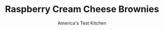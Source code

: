 ---
layout: ../../layouts/MarkdownPostLayout.astro
title: Raspberry Cream Cheese Brownies
author: America's Test Kitchen
pubDate: 2023-03-15
description: "Many brownies are raspberry in name only. We asked the berry to earn its keep, no matter how fudgy the brownie."
image_url: https://res.cloudinary.com/hksqkdlah/image/upload/ar_1:1,c_fill,dpr_2.0,f_auto,fl_lossy.progressive.strip_profile,g_faces:auto,q_auto:low,w_344/7635_sfs-raspberrycheesecakebrownies-276789
tags: ["Desserts or Baked Goods","Chocolate","Brownies & Bars"]
calories: 4556
protein: 2
carbohydrates: 20
fats: 
fiber: 
ingredients: ["1 , (8-ounce) package cream cheese, softened","1/4 cup (1¾ ounces), sugar","1 , large egg yolk","3/4 teaspoon, vanilla extract","2/3 cup (3⅓ ounces), all-purpose flour","1/2 teaspoon, baking powder","1/2 teaspoon, salt","8 tablespoons (1 stick), unsalted butter, cut into pieces","4 ounces, unsweetened chocolate, chopped","1/2 cup, raspberry jam","1 1/4 cups (8¾ ounces), sugar","3 , large eggs","1 1/2 teaspoons, vanilla extract"]
serves: 25
time: "1½ hours, plus 2 hours cooling"
instructions: ["MIX BATTER Combine flour, baking powder, and salt in small bowl. Microwave butter and chocolate in large bowl, stirring occasionally, until smooth, about 1 minute. Whisk in ¼ cup jam and let cool slightly. Add sugar, eggs, and vanilla to chocolate mixture, stirring until combined. Whisk in flour mixture until incorporated.","PREPARE FILLING Adjust oven rack to middle position and heat oven to 350 degrees. Line 8-inch square baking pan with foil, allowing excess to hang over pan edges. Grease foil. Process cream cheese, sugar, egg yolk, and vanilla in food processor until smooth.","LAYER FILLING Microwave remaining jam until warm, about 30 seconds; stir until smooth. Scrape half of batter into prepared pan. Following photos 1 to 3 at left, dollop filling over batter and spread into even layer. Dollop warm jam over filling and, using tip of knife, swirl jam through filling. Spread remaining batter evenly over filling.","BAKE BROWNIES Bake until toothpick inserted in center comes out with few dry crumbs attached, 50 to 60 minutes. Cool in pan on wire rack for at least 2 hours. Using foil overhang, lift brownies from pan and cut into 1½-inch squares. Serve. (Brownies can be refrigerated in airtight container for 2 days.)"]
nutrition: ["70 mg Potassium","57 mg Phosphorus","27 mg Calcium","1 mg Iron","17 mg Magnesium","99 mg Sodium","9 g Fat","2 g Monounsaturated","49 mg Cholesterol","5 g Saturated","5 µg Folic acid","8 µg Folate (food)","15 g Sugars","1 µg Vitamin K","13 g Water","20 g Carbs","17 µg Folate equivalent (total)","2 g Protein","76 µg Vitamin A","182 kcal Energy","14 g Sugars, added","4556 calories"]
notes: "We used Smuckers, the test kitchens top-rated seedless jam. Preserves will also work. Because the brownies are so rich, almost like truffles, we cut them in small squares."
---